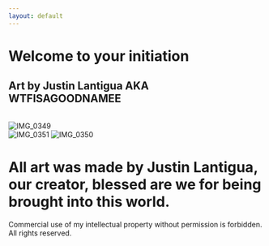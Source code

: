 ```yaml
---
layout: default
---
```

# Welcome to your initiation
## Art by Justin Lantigua AKA WTFISAGOODNAMEE
###### 
 ![IMG_0349](https://user-images.githubusercontent.com/74265848/128799402-111e5974-d3cc-4b39-bf6b-080ee043d029.jpg)    
![IMG_0351](https://user-images.githubusercontent.com/74265848/128799625-15bcbe10-a059-4dcb-9695-45c4700ba1c3.jpg)
![IMG_0350](https://user-images.githubusercontent.com/74265848/128799669-bfa4a42a-047e-4d53-b551-3237799afe51.jpg)

# All art was made by Justin Lantigua, our creator, blessed are we for being brought into this world.
Commercial use of my intellectual property without permission is forbidden. All rights reserved.

